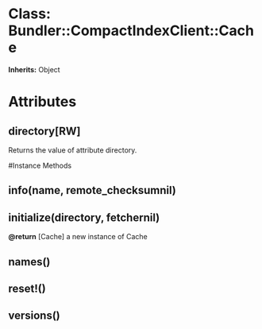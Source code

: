 # Class: Bundler::CompactIndexClient::Cache
**Inherits:** Object
    



# Attributes
## directory[RW] [](#attribute-i-directory)
Returns the value of attribute directory.


#Instance Methods
## info(name, remote_checksumnil) [](#method-i-info)

## initialize(directory, fetchernil) [](#method-i-initialize)

**@return** [Cache] a new instance of Cache

## names() [](#method-i-names)

## reset!() [](#method-i-reset!)

## versions() [](#method-i-versions)

